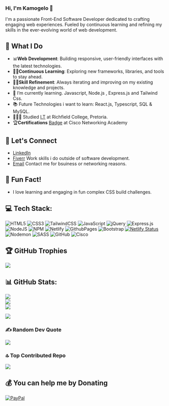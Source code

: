 ### Hi, I'm Kamogelo 👋

I'm a passionate Front-End Software Developer dedicated to crafting engaging web experiences. Fueled by continuous learning and refining my skills in the ever-evolving world of web development.

## 🌟 What I Do
- 📊**Web Development**: Building responsive, user-friendly interfaces with the latest technologies.
- 🧑‍🏫**Continuous Learning**: Exploring new frameworks, libraries, and tools to stay ahead.
- 🤹‍♂️**Skill Refinement**: Always iterating and improving on my existing knowledge and projects.
- 🌱 I’m currently learning. Javascript, Node.js , Express.js and Tailwind Css.
- 📚 Future Technologies i want to learn: React.js, Typescript, SQL & MySQL.
- 👨🏾‍🎓 Studied [I.T](https://www.richfield.ac.za/) at Richfield College, Pretoria.
- 🏆**Certifications** [Badge](https://www.credly.com/badges/3aa16c65-282a-4216-9764-8824c0255e46) at Cisco Networking Academy

## 🚀 Let's Connect
- [LinkedIn](https://www.linkedin.com/in/kamogelo-mogasoa-5021a52b1/)
- [Fiverr](https://www.fiverr.com/ekgrafx) Work skills i do outside of software development.
- [Email](mailto:ekmogasoa@gmail.com) Contact me for bsuiness or networking reasons.
  
 ## 🎉 Fun Fact!
- I love learning and engaging in fun complex CSS build challenges.

## 💻 Tech Stack:
![HTML5](https://img.shields.io/badge/html5-%23E34F26.svg?style=for-the-badge&logo=html5&logoColor=white) 
![CSS3](https://img.shields.io/badge/css3-%231572B6.svg?style=for-the-badge&logo=css3&logoColor=white) 
![TailwindCSS](https://img.shields.io/badge/tailwindcss-%2338B2AC.svg?style=for-the-badge&logo=tailwind-css&logoColor=white) 
![JavaScript](https://img.shields.io/badge/javascript-%23323330.svg?style=for-the-badge&logo=javascript&logoColor=%23F7DF1E) 
![jQuery](https://img.shields.io/badge/jquery-%230769AD.svg?style=for-the-badge&logo=jquery&logoColor=white) 
![Express.js](https://img.shields.io/badge/express.js-%23404d59.svg?style=for-the-badge&logo=express&logoColor=%2361DAFB) 
![NodeJS](https://img.shields.io/badge/node.js-6DA55F?style=for-the-badge&logo=node.js&logoColor=white)
![NPM](https://img.shields.io/badge/NPM-%23CB3837.svg?style=for-the-badge&logo=npm&logoColor=white) 
![Netlify](https://img.shields.io/badge/netlify-%23000000.svg?style=for-the-badge&logo=netlify&logoColor=#00C7B7)
![GithubPages](https://img.shields.io/badge/github%20pages-121013?style=for-the-badge&logo=github&logoColor=white)
![Bootstrap](https://img.shields.io/badge/bootstrap-%238511FA.svg?style=for-the-badge&logo=bootstrap&logoColor=white) 
[![Netlify Status](https://api.netlify.com/api/v1/badges/2a7272c8-fee9-4b3e-b1a9-29afc0e47145/deploy-status)](https://app.netlify.com/sites/kamogelodevportfolio/deploys)
![Nodemon](https://img.shields.io/badge/NODEMON-%23323330.svg?style=for-the-badge&logo=nodemon&logoColor=%BBDEAD) 
![SASS](https://img.shields.io/badge/SASS-hotpink.svg?style=for-the-badge&logo=SASS&logoColor=white) 
![GitHub](https://img.shields.io/badge/github-%23121011.svg?style=for-the-badge&logo=github&logoColor=white) 
![Cisco](https://img.shields.io/badge/cisco-%23049fd9.svg?style=for-the-badge&logo=cisco&logoColor=black)

<!-- Proudly created with GPRM ( https://gprm.itsvg.in ) -->

## 🏆 GitHub Trophies
![](https://github-profile-trophy.vercel.app/?username=Kamogelo-7&theme=radical&no-frame=false&no-bg=false&margin-w=4)

## 📊 GitHub Stats:
![](https://github-readme-stats.vercel.app/api?username=Kamogelo-7&theme=merko&hide_border=false&include_all_commits=false&count_private=false)
<br>![](https://github-readme-streak-stats.herokuapp.com/?user=Kamogelo-7&theme=merko&hide_border=false) <br/>
![](https://github-readme-stats.vercel.app/api/top-langs/?username=Kamogelo-7&theme=merko&hide_border=false&include_all_commits=false&count_private=false&layout=compact)

[![](https://visitcount.itsvg.in/api?id=Kamogelo-7&icon=0&color=3)](https://visitcount.itsvg.in)

### ✍️ Random Dev Quote
![](https://quotes-github-readme.vercel.app/api?type=horizontal&theme=merko)

### 🔝 Top Contributed Repo
![](https://github-contributor-stats.vercel.app/api?username=Kamogelo-7&limit=5&theme=radical&combine_all_yearly_contributions=true)



  ## 💰 You can help me by Donating
  [![PayPal](https://img.shields.io/badge/PayPal-00457C?style=for-the-badge&logo=paypal&logoColor=white)](https://paypal.me/Ekgrafx) 

  
<!-- Proudly created with GPRM ( https://gprm.itsvg.in ) -->
